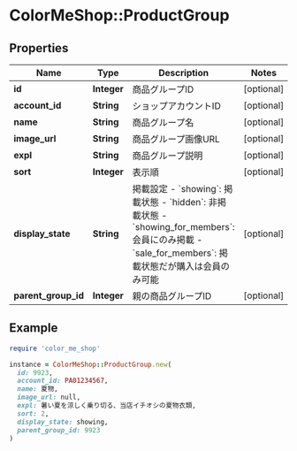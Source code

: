 # ColorMeShop::ProductGroup

## Properties

| Name | Type | Description | Notes |
| ---- | ---- | ----------- | ----- |
| **id** | **Integer** | 商品グループID | [optional] |
| **account_id** | **String** | ショップアカウントID | [optional] |
| **name** | **String** | 商品グループ名 | [optional] |
| **image_url** | **String** | 商品グループ画像URL | [optional] |
| **expl** | **String** | 商品グループ説明 | [optional] |
| **sort** | **Integer** | 表示順 | [optional] |
| **display_state** | **String** | 掲載設定  - &#x60;showing&#x60;: 掲載状態 - &#x60;hidden&#x60;: 非掲載状態 - &#x60;showing_for_members&#x60;: 会員にのみ掲載 - &#x60;sale_for_members&#x60;: 掲載状態だが購入は会員のみ可能  | [optional] |
| **parent_group_id** | **Integer** | 親の商品グループID | [optional] |

## Example

```ruby
require 'color_me_shop'

instance = ColorMeShop::ProductGroup.new(
  id: 9923,
  account_id: PA01234567,
  name: 夏物,
  image_url: null,
  expl: 暑い夏を涼しく乗り切る、当店イチオシの夏物衣類,
  sort: 2,
  display_state: showing,
  parent_group_id: 9923
)
```

